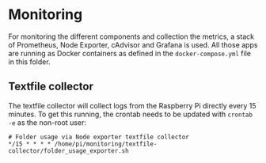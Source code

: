 # Monitoring
For monitoring the different components and collection the metrics, a stack of Prometheus, Node Exporter, cAdvisor and Grafana is used.
All those apps are running as Docker containers as defined in the `docker-compose.yml` file in this folder.

## Textfile collector
The textfile collector will collect logs from the Raspberry Pi directly every 15 minutes.
To get this running, the crontab needs to be updated with `crontab -e` as the non-root user:

```
# Folder usage via Node exporter textfile collector
*/15 * * * * /home/pi/monitoring/textfile-collector/folder_usage_exporter.sh
```
